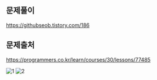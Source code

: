 ## 문제풀이
https://githubseob.tistory.com/186
## 문제출처
https://programmers.co.kr/learn/courses/30/lessons/77485

![1](https://user-images.githubusercontent.com/83795383/163714125-0ca41e7f-8e51-4294-826a-5cdcb628f179.jpg)
![2](https://user-images.githubusercontent.com/83795383/163714127-8b1b987e-0bf9-41cd-8998-16f1ff9e6e54.jpg)